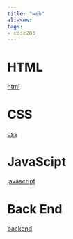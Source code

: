 ```yaml
---
title: "web"
aliases: 
tags: 
- cosc203
---
```


# HTML
[html](notes/html.md)
# CSS
[css](notes/css.md)
# JavaScipt
[javascript](notes/javascript)

# Back End
[backend](notes/backend)
